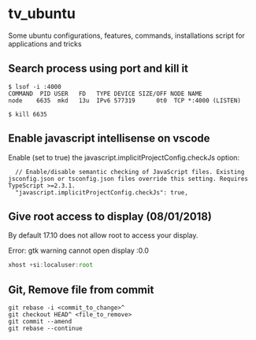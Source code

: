 # **tv_ubuntu**

Some ubuntu configurations, features, commands, installations script for applications and tricks

## **Search process using port and kill it**

``` console
$ lsof -i :4000
COMMAND  PID USER   FD   TYPE DEVICE SIZE/OFF NODE NAME
node    6635  mkd   13u  IPv6 577319      0t0  TCP *:4000 (LISTEN)

$ kill 6635
```

## **Enable javascript intellisense on vscode**

Enable (set to true) the javascript.implicitProjectConfig.checkJs option:

``` console
  // Enable/disable semantic checking of JavaScript files. Existing jsconfig.json or tsconfig.json files override this setting. Requires TypeScript >=2.3.1.
  "javascript.implicitProjectConfig.checkJs": true,
```

## Give root access to display (08/01/2018)

By default 17.10 does not allow root to access your display.

Error: gtk warning cannot open display :0.0

```javascript
xhost +si:localuser:root
```

## Git, Remove file from commit

```console
git rebase -i <commit_to_change>^
git checkout HEAD^ <file_to_remove>
git commit --amend
git rebase --continue
```